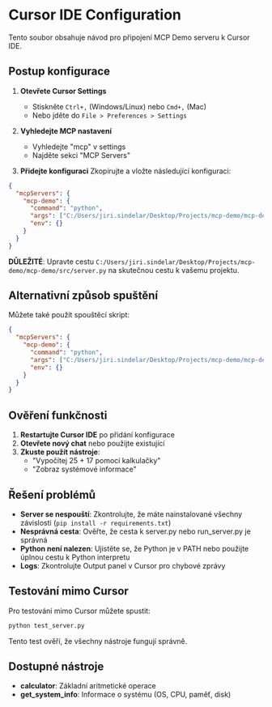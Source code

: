 # Cursor IDE Configuration

Tento soubor obsahuje návod pro připojení MCP Demo serveru k Cursor IDE.

## Postup konfigurace

1. **Otevřete Cursor Settings**
   - Stiskněte `Ctrl+,` (Windows/Linux) nebo `Cmd+,` (Mac)
   - Nebo jděte do `File > Preferences > Settings`

2. **Vyhledejte MCP nastavení**
   - Vyhledejte "mcp" v settings
   - Najděte sekci "MCP Servers"

3. **Přidejte konfiguraci**
   Zkopírujte a vložte následující konfiguraci:

```json
{
  "mcpServers": {
    "mcp-demo": {
      "command": "python",
      "args": ["C:/Users/jiri.sindelar/Desktop/Projects/mcp-demo/mcp-demo/src/server.py"],
      "env": {}
    }
  }
}
```

**DŮLEŽITÉ**: Upravte cestu `C:/Users/jiri.sindelar/Desktop/Projects/mcp-demo/mcp-demo/src/server.py` na skutečnou cestu k vašemu projektu.

## Alternativní způsob spuštění

Můžete také použít spouštěcí skript:

```json
{
  "mcpServers": {
    "mcp-demo": {
      "command": "python", 
      "args": ["C:/Users/jiri.sindelar/Desktop/Projects/mcp-demo/mcp-demo/run_server.py"],
      "env": {}
    }
  }
}
```

## Ověření funkčnosti

1. **Restartujte Cursor IDE** po přidání konfigurace
2. **Otevřete nový chat** nebo použijte existující
3. **Zkuste použít nástroje**:
   - "Vypočítej 25 + 17 pomocí kalkulačky"
   - "Zobraz systémové informace"


## Řešení problémů

- **Server se nespouští**: Zkontrolujte, že máte nainstalované všechny závislosti (`pip install -r requirements.txt`)
- **Nesprávná cesta**: Ověřte, že cesta k server.py nebo run_server.py je správná
- **Python není nalezen**: Ujistěte se, že Python je v PATH nebo použijte úplnou cestu k Python interpretu
- **Logs**: Zkontrolujte Output panel v Cursor pro chybové zprávy

## Testování mimo Cursor

Pro testování mimo Cursor můžete spustit:

```bash
python test_server.py
```

Tento test ověří, že všechny nástroje fungují správně.

## Dostupné nástroje

- **calculator**: Základní aritmetické operace
- **get_system_info**: Informace o systému (OS, CPU, paměť, disk)
 